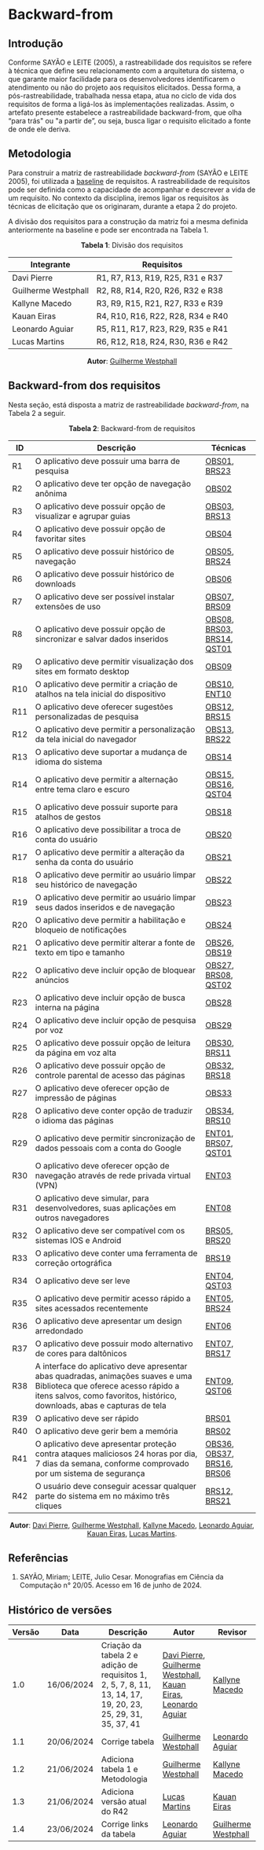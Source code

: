 # Backward-from

## Introdução

Conforme SAYÃO e LEITE (2005), a rastreabilidade dos requisitos se refere à técnica que define seu relacionamento com a arquitetura do sistema, o que garante maior facilidade para os desenvolvedores identificarem o atendimento ou não do projeto aos requisitos elicitados. Dessa forma, a pós-rastreabilidade, trabalhada nessa etapa, atua no ciclo de vida dos requisitos de forma a ligá-los às implementações realizadas.
Assim, o artefato presente estabelece a rastreabilidade backward-from, que olha “para trás" ou "a partir de”, ou seja, busca ligar o requisito elicitado a fonte de onde ele deriva. 


## Metodologia

Para construir a matriz de rastreabilidade *backward-from* (SAYÃO e LEITE 2005), foi utilizada a [baseline](./baseline.md) de requisitos. A rastreabilidade de requisitos pode ser definida como a capacidade de acompanhar e descrever a vida de um requisito. No contexto da disciplina, iremos ligar os requisitos às técnicas de elicitação que os originaram, durante a etapa 2 do projeto.

A divisão dos requisitos para a construção da matriz foi a mesma definida anteriormente na baseline e pode ser encontrada na Tabela 1.

<center>

**Tabela 1**: Divisão dos requisitos

| Integrante          | Requisitos                        |
| ------------------- | --------------------------------- |
| Davi Pierre         | R1, R7, R13, R19, R25, R31 e R37  |
| Guilherme Westphall | R2, R8, R14, R20, R26, R32 e R38  |
| Kallyne Macedo      | R3, R9, R15, R21, R27, R33 e R39  |
| Kauan Eiras         | R4, R10, R16, R22, R28, R34 e R40 |
| Leonardo Aguiar     | R5, R11, R17, R23, R29, R35 e R41 |
| Lucas Martins       | R6, R12, R18, R24, R30, R36 e R42 |

**Autor**: [Guilherme Westphall](https://github.com/west7)

</center>

## Backward-from dos requisitos

Nesta seção, está disposta a matriz de rastreabilidade *backward-from*, na Tabela 2 a seguir.

<center>

**Tabela 2**: Backward-from de requisitos


 | ID  | Descrição                                                                                                                                                                                           | Técnicas                                                                                                                                                                                                                                                                                                   |
 | --- | --------------------------------------------------------------------------------------------------------------------------------------------------------------------------------------------------- | ---------------------------------------------------------------------------------------------------------------------------------------------------------------------------------------------------------------------------------------------------------------------------------------------------------- |
 | R1  | O aplicativo deve possuir uma barra de pesquisa                                                                                                                                                     | [OBS01](../elicitacao/tecnicas/observacao.md#requisitos_elicitados), [BRS23](../elicitacao/tecnicas/brainstorming.md#tabela-2-requisitos-elicitados)                                                                                                                                                       |
 | R2  | O aplicativo deve ter opção de navegação anônima                                                                                                                                                    | [OBS02](../elicitacao/tecnicas/observacao.md#tabela-2-requisitos-funcionais)                                                                                                                                                                                                                               |
 | R3  | O aplicativo deve possuir opção de visualizar e agrupar guias                                                                                                                                       | [OBS03](../elicitacao/tecnicas/observacao.md#requisitos_elicitados), [BRS13](../elicitacao/tecnicas/brainstorming.md#tabela-2-requisitos-elicitados)                                                                                                                                                       |
 | R4  | O aplicativo deve possuir opção de favoritar sites                                                                                                                                                  | [OBS04](../elicitacao/tecnicas/observacao.md#requisitos_elicitados)                                                                                                                                                                                                                                        |
 | R5  | O aplicativo deve possuir histórico de navegação                                                                                                                                                    | [OBS05](../elicitacao/tecnicas/observacao.md#requisitos_elicitados), [BRS24](../elicitacao/tecnicas/brainstorming.md#tabela-2-requisitos-elicitados)                                                                                                                                                       |
 | R6  | O aplicativo deve possuir histórico de downloads                                                                                                                                                    | [OBS06](../elicitacao/tecnicas/observacao.md#requisitos_elicitados)                                                                                                                                                                                                                                        |
 | R7  | O aplicativo deve ser possível instalar extensões de uso                                                                                                                                            | [OBS07](../elicitacao/tecnicas/observacao.md#requisitos_elicitados), [BRS09](../elicitacao/tecnicas/brainstorming.md#tabela-2-requisitos-elicitados)                                                                                                                                                       |
 | R8  | O aplicativo deve possuir opção de  sincronizar e salvar dados inseridos                                                                                                                            | [OBS08](../elicitacao/tecnicas/observacao.md#tabela-2-requisitos-funcionais), [BRS03, BRS14](../elicitacao/tecnicas/brainstorming.md#tabela-2-requisitos-elicitados), [QST01](../elicitacao/tecnicas/questionario.md#resultado)                                                                            |
 | R9  | O aplicativo deve permitir visualização dos sites em formato desktop                                                                                                                                | [OBS09](../elicitacao/tecnicas/observacao.md#tabela-2-requisitos-funcionais)                                                                                                                                                                                                                               |
 | R10 | O aplicativo deve permitir a criação de atalhos na tela inicial do dispositivo                                                                                                                      | [OBS10](../elicitacao/tecnicas/observacao.md#requisitos_elicitados), [ENT10](../elicitacao/tecnicas/entrevista.md#tabela-6-requisitos-elicitados-na-entrevista)                                                                                                                                            |  |
 | R11 | O aplicativo deve oferecer sugestões personalizadas de pesquisa                                                                                                                                     | [OBS12](../elicitacao/tecnicas/observacao.md#requisitos_elicitados), [BRS15](../elicitacao/tecnicas/brainstorming.md#tabela-2-requisitos-elicitados)                                                                                                                                                       |
 | R12 | O aplicativo deve permitir a personalização da tela inicial do navegador                                                                                                                            | [OBS13](../elicitacao/tecnicas/observacao.md#requisitos_elicitados), [BRS22](../elicitacao/tecnicas/brainstorming.md#tabela-2-requisitos-elicitados)                                                                                                                                                       |
 | R13 | O aplicativo deve suportar a mudança de idioma do sistema                                                                                                                                           | [OBS14](../elicitacao/tecnicas/observacao.md#requisitos_elicitados)                                                                                                                                                                                                                                        |
 | R14 | O aplicativo deve permitir a alternação entre tema claro e escuro                                                                                                                                   | [OBS15, OBS16](../elicitacao/tecnicas/observacao.md#tabela-2-requisitos-funcionais), [QST04](../elicitacao/tecnicas/questionario.md#resultado)                                                                                                                                                             |
 | R15 | O aplicativo deve possuir suporte para atalhos de gestos                                                                                                                                            | [OBS18](../elicitacao/tecnicas/observacao.md#requisitos_elicitados)                                                                                                                                                                                                                                        |
 | R16 | O aplicativo deve possibilitar a troca de conta do usuário                                                                                                                                          | [OBS20](../elicitacao/tecnicas/observacao.md#requisitos_elicitados)                                                                                                                                                                                                                                        |
 | R17 | O aplicativo deve permitir a alteração da senha da conta do usuário                                                                                                                                 | [OBS21](../elicitacao/tecnicas/observacao.md#requisitos_elicitados)                                                                                                                                                                                                                                        |
 | R18 | O aplicativo deve permitir ao usuário limpar seu histórico de navegação                                                                                                                             | [OBS22](../elicitacao/tecnicas/observacao.md#requisitos_elicitados)                                                                                                                                                                                                                                        |
 | R19 | O aplicativo deve permitir ao usuário limpar seus dados inseridos e de navegação                                                                                                                    | [OBS23](../elicitacao/tecnicas/observacao.md#requisitos_elicitados)                                                                                                                                                                                                                                        |
 | R20 | O aplicativo deve permitir a habilitação e bloqueio de notificações                                                                                                                                 | [OBS24](../elicitacao/tecnicas/observacao.md#requisitos_elicitados)                                                                                                                                                                                                                                        |
 | R21 | O aplicativo deve permitir alterar a fonte de texto em tipo e tamanho                                                                                                                               | [OBS26](../elicitacao/tecnicas/observacao.md#requisitos_elicitados), [OBS19](../elicitacao/tecnicas/observacao.md#requisitos_elicitados)                                                                                                                                                                   |
 | R22 | O aplicativo deve incluir opção de bloquear anúncios                                                                                                                                                | [OBS27](../elicitacao/tecnicas/observacao.md#requisitos_elicitados), [BRS08](../elicitacao/tecnicas/brainstorming.md#tabela-2-requisitos-elicitados), [QST02](../elicitacao/tecnicas/questionario.md#resultado)                                                                                            |
 | R23 | O aplicativo deve incluir opção de busca interna na página                                                                                                                                          | [OBS28](../elicitacao/tecnicas/observacao.md#requisitos_elicitados)                                                                                                                                                                                                                                        |
 | R24 | O aplicativo deve incluir opção de pesquisa por voz                                                                                                                                                 | [OBS29](../elicitacao/tecnicas/observacao.md#requisitos_elicitados)                                                                                                                                                                                                                                        |
 | R25 | O aplicativo deve possuir opção de leitura da página em voz alta                                                                                                                                    | [OBS30](../elicitacao/tecnicas/observacao.md#requisitos_elicitados), [BRS11](../elicitacao/tecnicas/brainstorming.md#tabela-2-requisitos-elicitados)                                                                                                                                                       |
 | R26 | O aplicativo deve possuir opção de controle parental de acesso das páginas                                                                                                                          | [OBS32](../elicitacao/tecnicas/observacao.md#tabela-2-requisitos-funcionais), [BRS18](../elicitacao/tecnicas/brainstorming.md#tabela-2-requisitos-elicitados)                                                                                                                                              |
 | R27 | O aplicativo deve oferecer opção de impressão de páginas                                                                                                                                            | [OBS33](../elicitacao/tecnicas/observacao.md#requisitos_elicitados)                                                                                                                                                                                                                                        |
 | R28 | O aplicativo deve conter opção de traduzir o idioma das páginas                                                                                                                                     | [OBS34](../elicitacao/tecnicas/observacao.md#requisitos_elicitados), [BRS10](../elicitacao/tecnicas/brainstorming.md#tabela-2-requisitos-elicitados)                                                                                                                                                       |
 | R29 | O aplicativo deve permitir sincronização de dados pessoais com a conta do Google                                                                                                                    | [ENT01](../elicitacao/tecnicas/entrevista.md#tabela-6-requisitos-elicitados-na-entrevista), [BRS07](../elicitacao/tecnicas/brainstorming.md#tabela-2-requisitos-elicitados), [QST01](../elicitacao/tecnicas/questionario.md#resultado)                                                                     |
 | R30 | O aplicativo deve oferecer opção de navegação através de rede privada virtual (VPN)                                                                                                                 | [ENT03](../elicitacao/tecnicas/entrevista.md#tabela-6-requisitos-elicitados-na-entrevista)                                                                                                                                                                                                                 |
 | R31 | O aplicativo deve simular, para desenvolvedores, suas aplicações em outros navegadores                                                                                                              | [ENT08](../elicitacao/tecnicas/entrevista.md#tabela-6-requisitos-elicitados-na-entrevista)                                                                                                                                                                                                                 |
 | R32 | O aplicativo deve ser compatível com os sistemas IOS e Android                                                                                                                                      | [BRS05, BRS20](../elicitacao/tecnicas/brainstorming.md#tabela-2-requisitos-elicitados)                                                                                                                                                                                                                     |
 | R33 | O aplicativo deve conter uma ferramenta de correção ortográfica                                                                                                                                     | [BRS19](../elicitacao/tecnicas/brainstorming.md#tabela-2-requisitos-elicitados)                                                                                                                                                                                                                            |
 | R34 | O aplicativo deve ser leve                                                                                                                                                                          | [ENT04](../elicitacao/tecnicas/entrevista.md#tabela-6-requisitos-elicitados-na-entrevista), [QST03](../elicitacao/tecnicas/questionario.md#resultado)                                                                                                                                                      |
 | R35 | O aplicativo deve permitir acesso rápido a sites acessados recentemente                                                                                                                             | [ENT05](../elicitacao/tecnicas/entrevista.md#tabela-6-requisitos-elicitados-na-entrevista), [BRS24](../elicitacao/tecnicas/brainstorming.md#tabela-2-requisitos-elicitados)                                                                                                                                |
 | R36 | O aplicativo deve apresentar um design arredondado                                                                                                                                                  | [ENT06](../elicitacao/tecnicas/entrevista.md#tabela-6-requisitos-elicitados-na-entrevista)                                                                                                                                                                                                                 |
 | R37 | O aplicativo deve possuir modo alternativo de cores para daltônicos                                                                                                                                 | [ENT07](../elicitacao/tecnicas/entrevista.md#tabela-6-requisitos-elicitados-na-entrevista), [BRS17](../elicitacao/tecnicas/brainstorming.md#tabela-2-requisitos-elicitados)                                                                                                                                |
 | R38 | A interface do aplicativo deve apresentar abas quadradas, animações suaves e uma Biblioteca que oferece acesso rápido a itens salvos, como favoritos, histórico, downloads, abas e capturas de tela | [ENT09](../elicitacao/tecnicas/entrevista.md#tabela-6-requisitos-elicitados-na-entrevista), [QST06](../elicitacao/tecnicas/questionario.md#tabela-3-requisitos-elicitados-na-entrevista)                                                                                                                   |
 | R39 | O aplicativo deve ser rápido                                                                                                                                                                        | [BRS01](../elicitacao/tecnicas/brainstorming.md#tabela-2-requisitos-elicitados)                                                                                                                                                                                                                            |
 | R40 | O aplicativo deve gerir bem a memória                                                                                                                                                               | [BRS02](../elicitacao/tecnicas/brainstorming.md#tabela-2-requisitos-elicitados)                                                                                                                                                                                                                            |
 | R41 | O aplicativo deve apresentar proteção contra ataques maliciosos 24 horas por dia, 7 dias da semana, conforme comprovado por um sistema de segurança                                                 | [OBS36](../elicitacao/tecnicas/observacao.md#requisitos_elicitados), [OBS37](../elicitacao/tecnicas/observacao.md#requisitos_elicitados), [BRS16](../elicitacao/tecnicas/brainstorming.md#tabela-2-requisitos-elicitados), [BRS06](../elicitacao/tecnicas/brainstorming.md#tabela-2-requisitos-elicitados) |
 | R42 | O usuário deve conseguir acessar qualquer parte do sistema em no máximo três cliques                                                                                                                | [BRS12, BRS21](../elicitacao/tecnicas/brainstorming.md#tabela-2-requisitos-elicitados)                                                                                                                                                                                                                     |


**Autor**: [Davi Pierre](https://github.com/DaviPierre), [Guilherme Westphall](https://github.com/west7), [Kallyne Macedo](https://github.com/kalipassos), [Leonardo Aguiar](https://github.com/Leonardo0o0), [Kauan Eiras](https://github.com/kauaneiras), [Lucas Martins](https://github.com/martinsglucas).
</center>



## Referências

1. SAYÃO, Miriam; LEITE, Julio Cesar. Monografias em Ciência da Computação n° 20/05. Acesso em 16 de junho de 2024.



## Histórico de versões

| Versão | Data       | Descrição                                                                                                    | Autor                                                                                                                                                                                          | Revisor                                           |
| ------ | ---------- | ------------------------------------------------------------------------------------------------------------ | ---------------------------------------------------------------------------------------------------------------------------------------------------------------------------------------------- | ------------------------------------------------- |
| 1.0    | 16/06/2024 | Criação da tabela 2 e adição de requisitos 1, 2, 5, 7, 8, 11, 13, 14, 17, 19, 20, 23, 25, 29, 31, 35, 37, 41 | [Davi Pierre](https://github.com/DaviPierre), [Guilherme Westphall](https://github.com/west7), [Kauan Eiras](https://github.com/kauaneiras), [Leonardo Aguiar](https://github.com/Leonardo0o0) | [Kallyne Macedo](https://github.com/kalipassos)   |
| 1.1    | 20/06/2024 | Corrige tabela                                                                                               | [Guilherme Westphall](https://github.com/west7)                                                                                                                                                | [Leonardo Aguiar](https://github.com/Leonardo0o0) |
| 1.2    | 21/06/2024 | Adiciona tabela 1  e Metodologia                                                                             | [Guilherme Westphall](https://github.com/west7)                                                                                                                                                | [Kallyne Macedo](https://github.com/kalipassos)   |
| 1.3    | 21/06/2024 | Adiciona versão atual do R42                                                                                 | [Lucas Martins](https://github.com/martinsglucas)                                                                                                                                              | [Kauan Eiras](https://github.com/kauaneiras)      |
| 1.4    | 23/06/2024 | Corrige links da tabela                                                                                      | [Leonardo Aguiar](https://github.com/Leonardo0o0)                                                                                                                                              | [Guilherme Westphall](https://github.com/west7)   |
